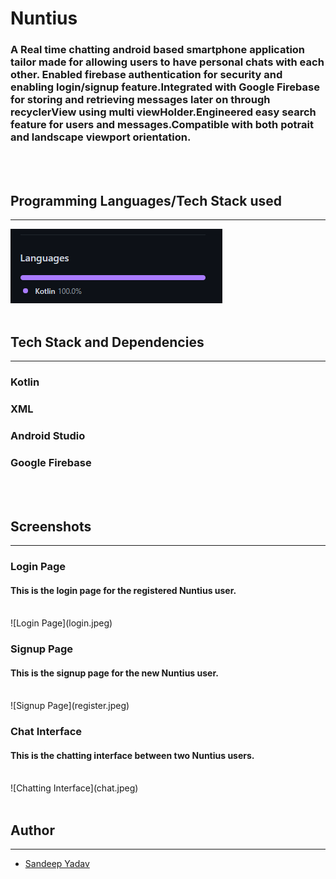 # Nuntius

### A Real time chatting android based smartphone application tailor made for allowing users to have personal chats with each other. Enabled firebase authentication for security and enabling login/signup feature.Integrated with Google Firebase for storing and retrieving messages later on through recyclerView using multi viewHolder.Engineered easy search feature for users and messages.Compatible with both potrait and landscape viewport orientation. 
<br/>
<br/>

## Programming Languages/Tech Stack used
---
![Programming Languages](Languages.png)
<br/>
<br/>

## Tech Stack and Dependencies
---
### Kotlin
### XML
### Android Studio 
### Google Firebase
<br/>
<br/>

## Screenshots
---
### **Login Page**
#### This is the login page for the registered Nuntius user.
<br/>
![Login Page](login.jpeg)

### **Signup Page**
#### This is the signup page for the new Nuntius user.
<br/>
![Signup Page](register.jpeg)

### **Chat Interface**
#### This is the chatting interface between two Nuntius users.
<br/>
![Chatting Interface](chat.jpeg)
<br/>
<br/>

## Author
---
- [Sandeep Yadav](https://github.com/sandeep0614)
